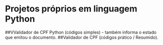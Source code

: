 # Projetos próprios em linguagem Python

##VValidador de CPF Python (códigos simples) - também informa o estado que emitou o documento.
##Validador de CPF (códigos prático / Resumido).
